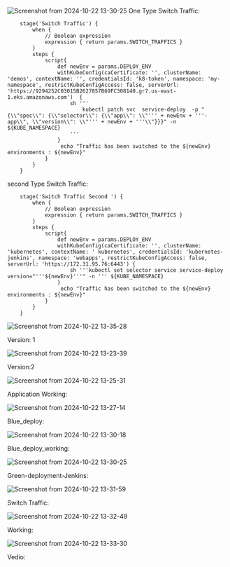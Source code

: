 ![Screenshot from 2024-10-22 13-30-25](https://github.com/user-attachments/assets/83c9b672-1fa2-4518-ab59-2cbe6cb636c7)
  One Type Switch  Traffic:
    

        stage('Switch Traffic') {
            when {
                // Boolean expression
                expression { return params.SWITCH_TRAFFICS }
            }
            steps {
                script{
                    def newEnv = params.DEPLOY_ENV
                    withKubeConfig(caCertificate: '', clusterName: 'demos', contextName: '', credentialsId: 'k8-token', namespace: 'my-namespace', restrictKubeConfigAccess: false, serverUrl: 'https://9294252C03015B2627857B69FC308140.gr7.us-east-1.eks.amazonaws.com')  {
                        sh '''
                            kubectl patch svc  service-deploy  -p "{\\"spec\\": {\\"selector\\": {\\"app\\": \\"''' + newEnv + '''-app\\", \\"version\\": \\"''' + newEnv + '''\\"}}}" -n ${KUBE_NAMESPACE}
                        '''
                    }
                     echo "Traffic has been switched to the ${newEnv} environments : ${newEnv}"
                }
            }
        }


 second Type Switch Traffic:

        
        stage('Switch Traffic Second ') {
            when {
                // Boolean expression
                expression { return params.SWITCH_TRAFFICS }
            }
            steps {
                script{
                    def newEnv = params.DEPLOY_ENV
                    withKubeConfig(caCertificate: '', clusterName: 'kubernetes', contextName: ' kubernetes', credentialsId: 'kubernetes-jenkins', namespace: 'webapps', restrictKubeConfigAccess: false, serverUrl: 'https://172.31.95.76:6443') {
                        sh '''kubectl set selector service service-deploy version="'''${newEnv}'''" -n ''' ${KUBE_NAMESPACE}
                    }
                     echo "Traffic has been switched to the ${newEnv} environments : ${newEnv}"
                }
            }
        }
        

![Screenshot from 2024-10-22 13-35-28](https://github.com/user-attachments/assets/0978b0c0-85db-4fcd-91f8-2bd0b25adeaf)



Version: 1

![Screenshot from 2024-10-22 13-23-39](https://github.com/user-attachments/assets/9b55026a-c03e-4d93-a466-e7844c9a0e00)


Version:2 

![Screenshot from 2024-10-22 13-25-31](https://github.com/user-attachments/assets/15d6d313-9209-4e30-8bc6-9a666e59ca21)


Application Working:

![Screenshot from 2024-10-22 13-27-14](https://github.com/user-attachments/assets/2168c4da-717e-4001-a83f-7dde32aad8ff)


Blue_deploy:

![Screenshot from 2024-10-22 13-30-18](https://github.com/user-attachments/assets/13803186-2fc7-41d9-9b77-9d3a07e34967)

Blue_deploy_working:

![Screenshot from 2024-10-22 13-30-25](https://github.com/user-attachments/assets/d1459f97-15aa-4555-b389-71140a00b287)

Green-deployment-Jenkins:

![Screenshot from 2024-10-22 13-31-59](https://github.com/user-attachments/assets/8cd97f94-01d9-44fb-adda-3e329c656295)

Switch Traffic:

![Screenshot from 2024-10-22 13-32-49](https://github.com/user-attachments/assets/50228c49-63c1-4ace-8000-3dff7a62ce59)

Working:

![Screenshot from 2024-10-22 13-33-30](https://github.com/user-attachments/assets/72171d75-5ab9-4ff3-bc9e-bccc69359254)

Vedio:




